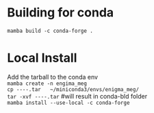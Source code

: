 # Building for conda
`mamba build -c conda-forge .`

# Local Install 
Add the tarball to the conda env <br>
`mamba create -n engima_meg` <br>
`cp ----.tar   ~/miniconda3/envs/enigma_meg/` <br>
`tar -xvf ----.tar`   #will result in conda-bld folder <br>
`mamba install --use-local -c conda-forge` <br>
